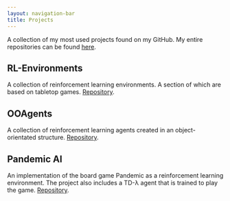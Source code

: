```yaml
---
layout: navigation-bar
title: Projects
---
```


A collection of my most used projects found on my GitHub. My entire repositories can be found [here](https://github.com/the-scarllette).

## RL-Environments

A collection of reinforcement learning environments. A section of which are based on tabletop games. [Repository](https://github.com/the-scarllette/rl-environments/tree/master).

## OOAgents

A collection of reinforcement learning agents created in an object-orientated structure. [Repository](https://github.com/the-scarllette/ooagents).

## Pandemic AI

An implementation of the board game Pandemic as a reinforcement learning environment. The project also includes a TD-λ agent that is trained to play the game. [Repository](https://github.com/the-scarllette/lambdemic).

